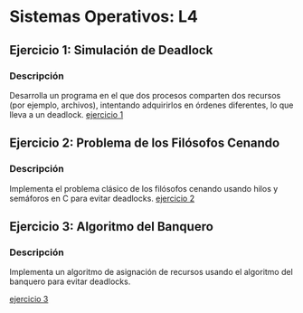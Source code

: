 # Sistemas Operativos: L4

## Ejercicio 1: Simulación de Deadlock

### Descripción
Desarrolla un programa en el que dos procesos comparten dos recursos (por ejemplo, archivos), intentando adquirirlos en órdenes diferentes, lo que lleva a un deadlock.
[ejercicio 1](https://github.com/Kojimena/L4-OS/blob/main/ej1.c)

## Ejercicio 2: Problema de los Filósofos Cenando

### Descripción
Implementa el problema clásico de los filósofos cenando usando hilos y semáforos en C para evitar deadlocks.
[ejercicio 2](https://github.com/Kojimena/L4-OS/blob/main/ej2.c)


## Ejercicio 3: Algoritmo del Banquero

### Descripción
Implementa un algoritmo de asignación de recursos usando el algoritmo del banquero para evitar deadlocks.

[ejercicio 3](https://github.com/Kojimena/L4-OS/blob/main/ej3.c)
